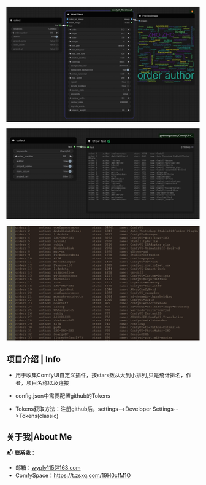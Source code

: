 ![alt text](<example/word cloud.png>)

![alt text](example/showall.png)

![alt text](example/example.png)

## 项目介绍 | Info

- 用于收集ComfyUI自定义插件，按stars数从大到小排列,只是统计排名，作者，项目名称以及连接

- config.json中需要配置github的Tokens
- Tokens获取方法：注册github后，settings-->Developer Settings-->Tokens(classic)

## 关于我|About Me

📬 **联系我**：
- 邮箱：wyply115@163.com
- ComfySpace：https://t.zsxq.com/19H0cfM1O
